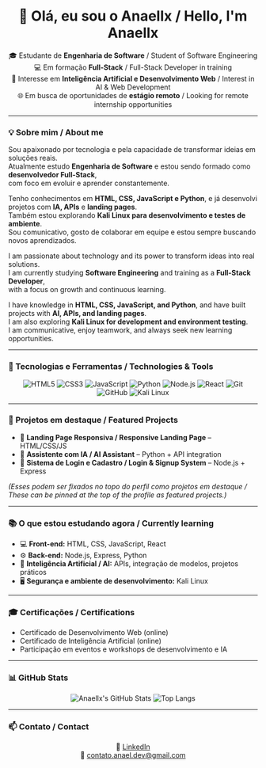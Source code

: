 <h1 align="center">👋 Olá, eu sou o Anaellx / Hello, I'm Anaellx</h1>

<p align="center">
  🎓 Estudante de <strong>Engenharia de Software</strong> / Student of Software Engineering <br>
  💻 Em formação <strong>Full-Stack</strong> / Full-Stack Developer in training <br>
  🤖 Interesse em <strong>Inteligência Artificial e Desenvolvimento Web</strong> / Interest in AI & Web Development <br>
  🌐 Em busca de oportunidades de <strong>estágio remoto</strong> / Looking for remote internship opportunities
</p>

---

### 💡 Sobre mim / About me
Sou apaixonado por tecnologia e pela capacidade de transformar ideias em soluções reais.  
Atualmente estudo **Engenharia de Software** e estou sendo formado como **desenvolvedor Full-Stack**,  
com foco em evoluir e aprender constantemente.  

Tenho conhecimentos em **HTML, CSS, JavaScript e Python**, e já desenvolvi projetos com **IA, APIs** e **landing pages**.  
Também estou explorando **Kali Linux para desenvolvimento e testes de ambiente**.  
Sou comunicativo, gosto de colaborar em equipe e estou sempre buscando novos aprendizados.

I am passionate about technology and its power to transform ideas into real solutions.  
I am currently studying **Software Engineering** and training as a **Full-Stack Developer**,  
with a focus on growth and continuous learning.  

I have knowledge in **HTML, CSS, JavaScript, and Python**, and have built projects with **AI, APIs, and landing pages**.  
I am also exploring **Kali Linux for development and environment testing**.  
I am communicative, enjoy teamwork, and always seek new learning opportunities.

---

### 🧠 Tecnologias e Ferramentas / Technologies & Tools
<div align="center">

![HTML5](https://img.shields.io/badge/HTML5-282C34?logo=html5&logoColor=E34F26)
![CSS3](https://img.shields.io/badge/CSS3-282C34?logo=css3&logoColor=1572B6)
![JavaScript](https://img.shields.io/badge/JavaScript-282C34?logo=javascript&logoColor=F7DF1E)
![Python](https://img.shields.io/badge/Python-282C34?logo=python&logoColor=3776AB)
![Node.js](https://img.shields.io/badge/Node.js-282C34?logo=node.js&logoColor=339933)
![React](https://img.shields.io/badge/React-282C34?logo=react&logoColor=61DAFB)
![Git](https://img.shields.io/badge/Git-282C34?logo=git&logoColor=F05032)
![GitHub](https://img.shields.io/badge/GitHub-282C34?logo=github&logoColor=ffffff)
![Kali Linux](https://img.shields.io/badge/KaliLinux-282C34?logo=kalilinux&logoColor=5390d9)

</div>

---

### 📂 Projetos em destaque / Featured Projects
- 🚀 **Landing Page Responsiva / Responsive Landing Page** – HTML/CSS/JS  
- 🤖 **Assistente com IA / AI Assistant** – Python + API integration  
- 🧩 **Sistema de Login e Cadastro / Login & Signup System** – Node.js + Express  

*(Esses podem ser fixados no topo do perfil como projetos em destaque / These can be pinned at the top of the profile as featured projects.)*

---

### 📚 O que estou estudando agora / Currently learning
- 💻 **Front-end:** HTML, CSS, JavaScript, React  
- ⚙️ **Back-end:** Node.js, Express, Python  
- 🧠 **Inteligência Artificial / AI:** APIs, integração de modelos, projetos práticos  
- 🖥️ **Segurança e ambiente de desenvolvimento:** Kali Linux  

---

### 🎓 Certificações / Certifications
- Certificado de Desenvolvimento Web (online)  
- Certificado de Inteligência Artificial (online)  
- Participação em eventos e workshops de desenvolvimento e IA  


---

### 📊 GitHub Stats
<div align="center">

![Anaellx's GitHub Stats](https://github-readme-stats.vercel.app/api?username=Anaelx77&show_icons=true&theme=github_dark&hide_border=true&hide_title=true)
![Top Langs](https://github-readme-stats.vercel.app/api/top-langs/?username=Anaelx77&layout=compact&theme=github_dark&hide_border=true)

</div>

---

### 📫 Contato / Contact
<div align="center">

💼 [LinkedIn](https://www.linkedin.com/in/anael-de-carvalho-3891a7390?utm_source=share&utm_campaign=share_via&utm_content=profile&utm_medium=ios_app)  
📧 contato.anael.dev@gmail.com 

</div>
